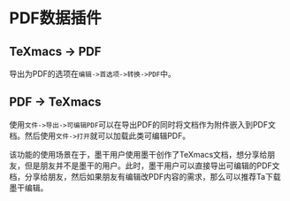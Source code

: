 # PDF数据插件
## TeXmacs -> PDF
导出为PDF的选项在`编辑->首选项->转换->PDF`中。

## PDF -> TeXmacs
使用`文件->导出->可编辑PDF`可以在导出PDF的同时将文档作为附件嵌入到PDF文档。然后使用`文件->打开`就可以加载此类可编辑PDF。

该功能的使用场景在于，墨干用户使用墨干创作了TeXmacs文档，想分享给朋友，但是朋友并不是墨干的用户。此时，墨干用户可以直接导出可编辑的PDF文档，分享给朋友，然后如果朋友有编辑改PDF内容的需求，那么可以推荐Ta下载墨干编辑。
